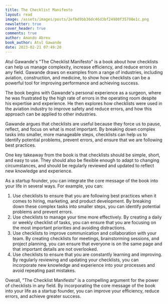 ```yaml
---
title: The Checklist Manifesto
layout: read
image: /assets/images/posts/2efbd9bb36dc46d3bf24980f35708e1c.png
newsletter: true
cover_header: true
comments: true
author: Amando Abreu
book_author: Atul Gawande
date: 2023-02-21 07:49:20
---
```

Atul Gawande's "The Checklist Manifesto" is a book about how checklists can help us manage complexity, increase efficiency, and reduce errors in any field. Gawande draws on examples from a range of industries, including aviation, construction, and medicine, to show how checklists can be a powerful tool for improving performance and achieving success.

The book begins with Gawande's personal experience as a surgeon, where he was frustrated by the high rate of errors in the operating room despite his expertise and experience. He then explores how checklists were used in the aviation industry to improve safety and reduce errors, and how this approach can be applied to other industries.

Gawande argues that checklists are useful because they force us to pause, reflect, and focus on what is most important. By breaking down complex tasks into smaller, more manageable steps, checklists can help us to identify potential problems, prevent errors, and ensure that we are following best practices.

One key takeaway from the book is that checklists should be simple, short, and easy to use. They should also be flexible enough to adapt to changing circumstances, and should be regularly reviewed and updated to reflect new knowledge and experience.

As a startup founder, you can integrate the core message of the book into your life in several ways. For example, you can:

1. Use checklists to ensure that you are following best practices when it comes to hiring, marketing, and product development. By breaking down these complex tasks into smaller steps, you can identify potential problems and prevent errors.
2. Use checklists to manage your time more effectively. By creating a daily or weekly checklist of tasks, you can ensure that you are focusing on the most important priorities and avoiding distractions.
3. Use checklists to improve communication and collaboration with your team. By creating checklists for meetings, brainstorming sessions, and project planning, you can ensure that everyone is on the same page and that important details are not overlooked.
4. Use checklists to ensure that you are constantly learning and improving. By regularly reviewing and updating your checklists, you can incorporate new knowledge and experience into your processes and avoid repeating past mistakes.

Overall, "The Checklist Manifesto" is a compelling argument for the power of checklists in any field. By incorporating the core message of the book into your life as a startup founder, you can improve your efficiency, reduce errors, and achieve greater success.